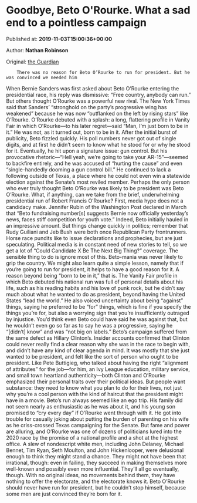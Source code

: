 
# Goodbye, Beto O'Rourke. What a sad end to a pointless campaign

Published at: **2019-11-03T15:00:36+00:00**

Author: **Nathan Robinson**

Original: [the Guardian](https://www.theguardian.com/commentisfree/2019/nov/03/goodbye-beto-orourke-what-a-sad-end-to-a-pointless-campaign)


        There was no reason for Beto O’Rourke to run for president. But he was convinced we needed him
      
When Bernie Sanders was first asked about Beto O’Rourke entering the presidential race, his reply was dismissive: “Free country, anybody can run.” But others thought O’Rourke was a powerful new rival. The New York Times said that Sanders’ “stronghold on the party’s progressive wing has weakened” because he was now “outflanked on the left by rising stars” like O’Rourke. O’Rourke debuted with a splash: a long, flattering profile in Vanity Fair in which O’Rourke—to his later regret—said “Man, I’m just born to be in it.”
He was not, as it turned out, born to be in it.
After the initial burst of publicity, Beto fizzled quickly. His poll numbers never got out of single digits, and at first he didn’t seem to know what he stood for or why he stood for it. Eventually, he hit upon a signature issue: gun control. But his provocative rhetoric—“Hell yeah, we’re going to take your AR-15”—seemed to backfire entirely, and he was accused of “hurting the cause” and even “single-handedly dooming a gun control bill.” He continued to lack a following outside of Texas, a place where he could not even win a statewide election against the Senate’s most reviled member. Perhaps the only person who ever truly thought Beto O’Rourke was likely to be president was Beto O’Rourke.
What, if anything, can we take from the brief, underwhelming presidential run of Robert Francis O’Rourke? First, media hype does not a candidacy make. Jennifer Rubin of the Washington Post declared in March that “Beto fundraising number[s] suggests Bernie now officially yesterday’s news, faces stiff competition for youth vote.” Indeed, Beto initially hauled in an impressive amount. But things change quickly in politics; remember that Rudy Guiliani and Jeb Bush were both once Republican Party frontrunners. Horse race pundits like to issue declarations and prophecies, but are just speculating. Political media is in constant need of new stories to tell, so we get a lot of “Could Candidate X Be The Next Big Thing?” coverage. The sensible thing to do is ignore most of this. Beto-mania was never likely to grip the country.
We might also learn quite a simple lesson, namely that if you’re going to run for president, it helps to have a good reason for it. A reason beyond being “born to be in it,” that is. The Vanity Fair profile in which Beto debuted his national run was full of personal details about his life, such as his reading habits and his love of punk rock, but he didn’t say much about what he wanted to do as president, beyond having the United States “lead the world.” He also voiced uncertainty about being “against” things, saying he preferred to be “for” things, which is fine if you specify the things you’re for, but also a worrying sign that you’re insufficiently outraged by injustice. You’d think even Beto could have said he was against that, but he wouldn’t even go so far as to say he was a progressive, saying he “[didn’t] know” and was “not big on labels.”
Beto’s campaign suffered from the same defect as Hillary Clinton’s. Insider accounts confirmed that Clinton could never really find a clear reason why she was in the race to begin with, and didn’t have any kind of clear agenda in mind. It was mostly that she just wanted to be president, and felt like the sort of person who ought to be president. Like Pete Buttigieg, who talked about having the right “alignment of attributes” for the job—for him, an Ivy League education, military service, and small town heartland authenticity—both Clinton and O’Rourke emphasized their personal traits over their political ideas. But people want substance: they need to know what you plan to do for their lives, not just why you’re a cool person with the kind of haircut that the president might have in a movie.
Beto’s run always seemed like an ego trip. His family did not seem nearly as enthusiastic as he was about it, and his young son promised to “cry every day” if O’Rourke went through with it. He got into trouble for casually joking about putting the burden of parenting on his wife as he criss-crossed Texas campaigning for the Senate. But fame and power are alluring, and O’Rourke was one of dozens of politicians lured into the 2020 race by the promise of a national profile and a shot at the highest office. A slew of nondescript white men, including John Delaney, Michael Bennet, Tim Ryan, Seth Moulton, and John Hickenlooper, were delusional enough to think they might stand a chance. They might not have been that irrational, though: even in failing, they succeed in making themselves more well-known and possibly even more influential.
They’ll all go eventually, though. With no original ideas, no movements behind them, they have nothing to offer the electorate, and the electorate knows it. Beto O’Rourke should never have run for president, but he couldn’t stop himself, because some men are just convinced they’re born for it.
